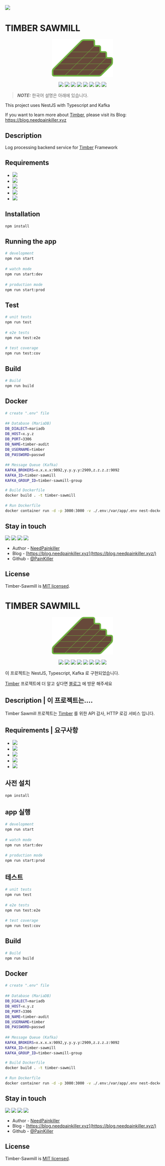 <img src="https://capsule-render.vercel.app/api?type=waving&color=auto&height=300&section=header&text=TIMBER%20SAWMILL&fontSize=90&animation=fadeIn&fontAlignY=38&desc=Log processing backend service for Timber Framework&descAlignY=51&descAlign=62"/>

# TIMBER SAWMILL


<p align="center">
  <a href="https://blog.needpainkiller.xyz/" target="blank"><img src="./img/timber-logo.svg" width="200" alt="Timber Logo" /></a>
</p>

<p align="center">
  <img src="https://img.shields.io/badge/TypeScript-3178C6?style=flat-square&logo=typescript&logoColor=white"/>
  <img src="https://img.shields.io/badge/nestjs-E0234E?style=flat-square&logo=nestjs&logoColor=white"/>
  <img src="https://img.shields.io/badge/Apache Kafka-231F20?style=flat-square&logo=apachekafka&logoColor=white"/>
  <img src="https://img.shields.io/badge/Sequelize-52B0E7?style=flat-square&logo=sequelize&logoColor=white"/>
  <img src="https://img.shields.io/badge/ReactiveX-B7178C?style=flat-square&logo=ReactiveX&logoColor=white"/>
  <img src="https://img.shields.io/badge/MariaDB-003545?style=flat-square&logo=mariadb&logoColor=white"/>
  <img src="https://img.shields.io/badge/Jest-C21325?style=flat-square&logo=jest&logoColor=white"/>
  <img src="https://img.shields.io/badge/Docker-2496ED?style=flat-square&logo=docker&logoColor=white"/>
</p>

> **_NOTE:_**  한국어 설명은 아래에 있습니다.

This project uses NestJS with Typescript and Kafka

If you want to learn more about [Timber](https://github.com/NeedPainkiller/Timber), please visit its Blog: https://blog.needpainkiller.xyz


## Description
Log processing backend service for [Timber](https://github.com/NeedPainkiller/Timber) Framework
## Requirements
-  <img src="https://img.shields.io/badge/TypeScript-3178C6?style=flat-square&logo=typescript&logoColor=white"/>
-  <img src="https://img.shields.io/badge/nestjs-E0234E?style=flat-square&logo=nestjs&logoColor=white"/>
-  <img src="https://img.shields.io/badge/Apache Kafka-231F20?style=flat-square&logo=apachekafka&logoColor=white"/>
-  <img src="https://img.shields.io/badge/Sequelize-52B0E7?style=flat-square&logo=sequelize&logoColor=white"/>
-  <img src="https://img.shields.io/badge/MariaDB-003545?style=flat-square&logo=mariadb&logoColor=white"/>

## Installation
```bash
npm install
```

## Running the app

```bash
# development
npm run start

# watch mode
npm run start:dev

# production mode
npm run start:prod
```

## Test

```bash
# unit tests
npm run test

# e2e tests
npm run test:e2e

# test coverage
npm run test:cov
```

## Build
```Bash
# Build 
npm run build
```
## Docker
```Bash
# create ".env" file

## Database (MariaDB)
DB_DIALECT=mariadb
DB_HOST=x.y.z
DB_PORT=3306
DB_NAME=timber-audit
DB_USERNAME=timber
DB_PASSWORD=passwd

## Message Queue (Kafka)
KAFKA_BROKERS=x.x.x.x:9092,y.y.y.y:2909,z.z.z.z:9092
KAFKA_ID=timber-sawmill
KAFKA_GROUP_ID=timber-sawmill-group
```


```Bash
# Build Dockerfile
docker build . -t timber-sawmill

# Run Dockerfile
docker container run -d -p 3000:3000 -v ./.env:/var/app/.env nest-docker 
```

## Stay in touch
<p>
  <a href="https://home.needpainkiller.xyz/" target="_blank"><img src="https://img.shields.io/badge/Home-EF3346?style=flat-square&logo=googlehome&logoColor=white"/></a>
  <a href="https://blog.needpainkiller.xyz/" target="_blank"><img src="https://img.shields.io/badge/Blog-15171A?style=flat-square&logo=Ghost&logoColor=white"/></a>
  <a href="mailto:kam6512@gmail.com" target="_blank"><img src="https://img.shields.io/badge/kam6512@gmail.com-EA4335?style=flat-square&logo=Gmail&logoColor=white"/></a>
  <a href="mailto:needpainkiller6512@gmail.com" target="_blank"><img src="https://img.shields.io/badge/needpainkiller6512@gmail.com-EA4335?style=flat-square&logo=Gmail&logoColor=white"/></a>
</p>

- Author - [NeedPainkiller](https://home.needpainkiller.xyz/)
- Blog - [https://blog.needpainkiller.xyz](https://blog.needpainkiller.xyz/)
- Github - [@PainKiller](https://github.com/NeedPainkiller)

## License

Timber-Sawmill is [MIT licensed](LICENSE).

# TIMBER SAWMILL


<p align="center">
  <a href="https://blog.needpainkiller.xyz/" target="blank"><img src="./img/timber-logo.svg" width="200" alt="Timber Logo" /></a>
</p>

<p align="center">
  <img src="https://img.shields.io/badge/TypeScript-3178C6?style=flat-square&logo=typescript&logoColor=white"/>
  <img src="https://img.shields.io/badge/nestjs-E0234E?style=flat-square&logo=nestjs&logoColor=white"/>
  <img src="https://img.shields.io/badge/Apache Kafka-231F20?style=flat-square&logo=apachekafka&logoColor=white"/>
  <img src="https://img.shields.io/badge/Sequelize-52B0E7?style=flat-square&logo=sequelize&logoColor=white"/>
  <img src="https://img.shields.io/badge/ReactiveX-B7178C?style=flat-square&logo=ReactiveX&logoColor=white"/>
  <img src="https://img.shields.io/badge/MariaDB-003545?style=flat-square&logo=mariadb&logoColor=white"/>
  <img src="https://img.shields.io/badge/Jest-C21325?style=flat-square&logo=jest&logoColor=white"/>
  <img src="https://img.shields.io/badge/Docker-2496ED?style=flat-square&logo=docker&logoColor=white"/>
</p>

이 프로젝트는 NestJS, Typescript, Kafka 로 구현되었습니다.

[Timber](https://github.com/NeedPainkiller/Timber) 프로젝트에 더 알고 싶다면 [블로그](https://blog.needpainkiller.xyz) 에 방문 해주세요


## Description | 이 프로젝트는....
Timber Sawmill 프로젝트는 [Timber](https://github.com/NeedPainkiller/Timber) 를 위한 API 감사, HTTP 로깅 서비스 입니다.

## Requirements | 요구사항
-  <img src="https://img.shields.io/badge/TypeScript-3178C6?style=flat-square&logo=typescript&logoColor=white"/>
-  <img src="https://img.shields.io/badge/nestjs-E0234E?style=flat-square&logo=nestjs&logoColor=white"/>
-  <img src="https://img.shields.io/badge/Apache Kafka-231F20?style=flat-square&logo=apachekafka&logoColor=white"/>
-  <img src="https://img.shields.io/badge/Sequelize-52B0E7?style=flat-square&logo=sequelize&logoColor=white"/>
-  <img src="https://img.shields.io/badge/MariaDB-003545?style=flat-square&logo=mariadb&logoColor=white"/>

## 사전 설치
```bash
npm install
```

## app 실행

```bash
# development
npm run start

# watch mode
npm run start:dev

# production mode
npm run start:prod
```

## 테스트

```bash
# unit tests
npm run test

# e2e tests
npm run test:e2e

# test coverage
npm run test:cov
```

## Build
```Bash
# Build 
npm run build
```
## Docker
```Bash
# create ".env" file

## Database (MariaDB)
DB_DIALECT=mariadb
DB_HOST=x.y.z
DB_PORT=3306
DB_NAME=timber-audit
DB_USERNAME=timber
DB_PASSWORD=passwd

## Message Queue (Kafka)
KAFKA_BROKERS=x.x.x.x:9092,y.y.y.y:2909,z.z.z.z:9092
KAFKA_ID=timber-sawmill
KAFKA_GROUP_ID=timber-sawmill-group
```


```Bash
# Build Dockerfile
docker build . -t timber-sawmill

# Run Dockerfile
docker container run -d -p 3000:3000 -v ./.env:/var/app/.env nest-docker 
```

## Stay in touch
<p>
  <a href="https://home.needpainkiller.xyz/" target="_blank"><img src="https://img.shields.io/badge/Home-EF3346?style=flat-square&logo=googlehome&logoColor=white"/></a>
  <a href="https://blog.needpainkiller.xyz/" target="_blank"><img src="https://img.shields.io/badge/Blog-15171A?style=flat-square&logo=Ghost&logoColor=white"/></a>
  <a href="mailto:kam6512@gmail.com" target="_blank"><img src="https://img.shields.io/badge/kam6512@gmail.com-EA4335?style=flat-square&logo=Gmail&logoColor=white"/></a>
  <a href="mailto:needpainkiller6512@gmail.com" target="_blank"><img src="https://img.shields.io/badge/needpainkiller6512@gmail.com-EA4335?style=flat-square&logo=Gmail&logoColor=white"/></a>
</p>

- Author - [NeedPainkiller](https://home.needpainkiller.xyz/)
- Blog - [https://blog.needpainkiller.xyz](https://blog.needpainkiller.xyz/)
- Github - [@PainKiller](https://github.com/NeedPainkiller)

## License

Timber-Sawmill is [MIT licensed](LICENSE).
